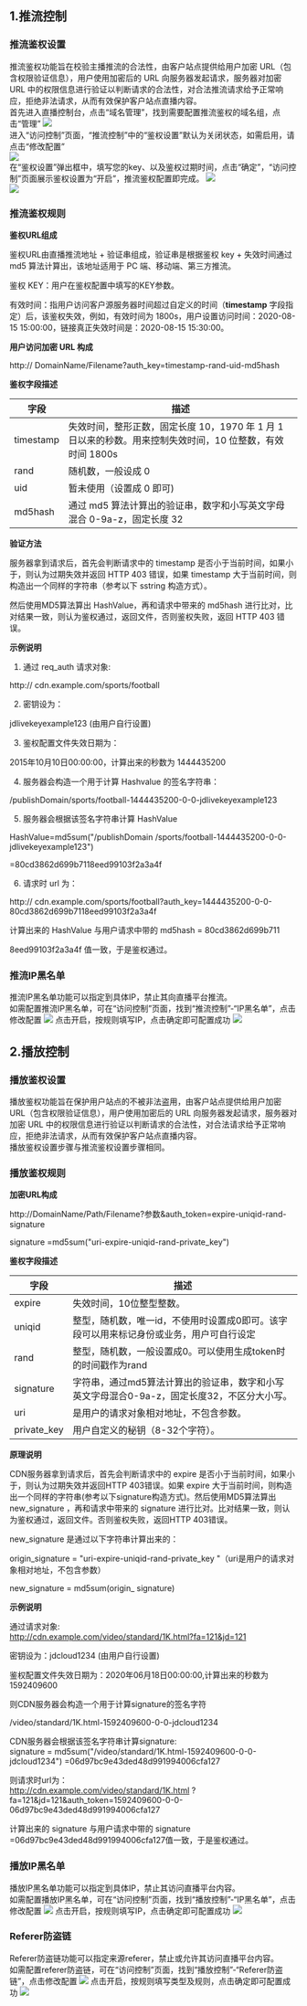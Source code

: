 ## 1.推流控制  
### 推流鉴权设置  
推流鉴权功能旨在校验主播推流的合法性，由客户站点提供给用户加密
URL（包含权限验证信息），用户使用加密后的 URL 向服务器发起请求，服务器对加密 URL
中的权限信息进行验证以判断请求的合法性，对合法推流请求给予正常响应，拒绝非法请求，从而有效保护客户站点直播内容。  
首先进入直播控制台，点击“域名管理”，找到需要配置推流鉴权的域名组，点击“管理”
![](https://github.com/jdcloudcom/cn/blob/cn-Video-on-Demand/image/live-video/12%E6%96%B0%E5%BB%BA%E8%BD%AC%E7%A0%81%E9%85%8D%E7%BD%AE.png)  
进入“访问控制”页面，“推流控制”中的“鉴权设置”默认为关闭状态，如需启用，请点击“修改配置”  
![](https://github.com/jdcloudcom/cn/blob/cn-Video-on-Demand/image/live-video/20%E8%AE%BF%E9%97%AE%E6%8E%A7%E5%88%B6.png)  
在“鉴权设置”弹出框中，填写您的key、以及鉴权过期时间，点击“确定”，“访问控制”页面展示鉴权设置为“开启”，推流鉴权配置即完成。
![](https://github.com/jdcloudcom/cn/blob/cn-Video-on-Demand/image/live-video/21%E8%AE%BF%E9%97%AE%E6%8E%A7%E5%88%B6.png)  
![](https://github.com/jdcloudcom/cn/blob/cn-Video-on-Demand/image/live-video/22%E8%AE%BF%E9%97%AE%E6%8E%A7%E5%88%B6.png) 

### 推流鉴权规则  
**鉴权URL组成**  

鉴权URL由直播推流地址 + 验证串组成，验证串是根据鉴权 key + 失效时间通过 md5
算法计算出，该地址适用于 PC 端、移动端、第三方推流。

鉴权 KEY：用户在鉴权配置中填写的KEY参数。

有效时间：指用户访问客户源服务器时间超过自定义的时间（**timestamp** 字段指定）后，该鉴权失效，例如，有效时间为
1800s，用户设置访问时间：2020-08-15 15:00:00，链接真正失效时间是：2020-08-15
15:30:00。

**用户访问加密 URL 构成**

http:// DomainName/Filename?auth_key=timestamp-rand-uid-md5hash

**鉴权字段描述**

| **字段**  | **描述**                                                                                                  |
|-----------|-----------------------------------------------------------------------------------------------------------|
| timestamp | 失效时间，整形正数，固定长度 10，1970 年 1 月 1 日以来的秒数。用来控制失效时间，10 位整数，有效时间 1800s |
| rand      | 随机数，一般设成 0                                                                                        |
| uid       | 暂未使用（设置成 0 即可)                                                                                  |
| md5hash   | 通过 md5 算法计算出的验证串，数字和小写英文字母混合 0-9a-z，固定长度 32                                   |

**验证方法**

服务器拿到请求后，首先会判断请求中的 timestamp
是否小于当前时间，如果小于，则认为过期失效并返回 HTTP 403 错误，如果 timestamp
大于当前时间，则构造出一个同样的字符串（参考以下 sstring 构造方式）。

然后使用MD5算法算出 HashValue，再和请求中带来的 md5hash
进行比对，比对结果一致，则认为鉴权通过，返回文件，否则鉴权失败，返回 HTTP 403
错误。

**示例说明**

1.  通过 req_auth 请求对象:

http:// cdn.example.com/sports/football

2.  密钥设为：

jdlivekeyexample123 (由用户自行设置)

3.  鉴权配置文件失效日期为：

2015年10月10日00:00:00，计算出来的秒数为 1444435200

4.  服务器会构造一个用于计算 Hashvalue 的签名字符串：

/publishDomain/sports/football-1444435200-0-0-jdlivekeyexample123

5.  服务器会根据该签名字符串计算 HashValue

HashValue=md5sum("/publishDomain
/sports/football-1444435200-0-0-jdlivekeyexample123")

=80cd3862d699b7118eed99103f2a3a4f

6.  请求时 url 为：

http:// cdn.example.com/sports/football?auth_key=1444435200-0-0-80cd3862d699b7118eed99103f2a3a4f

计算出来的 HashValue 与用户请求中带的 md5hash = 80cd3862d699b711

8eed99103f2a3a4f 值一致，于是鉴权通过。

### 推流IP黑名单  
推流IP黑名单功能可以指定到具体IP，禁止其向直播平台推流。  
如需配置推流IP黑名单，可在“访问控制”页面，找到“推流控制”-“IP黑名单”，点击修改配置
![](https://github.com/jdcloudcom/cn/blob/cn-Video-on-Demand/image/live-video/23%E8%AE%BF%E9%97%AE%E6%8E%A7%E5%88%B6.png) 
点击开启，按规则填写IP，点击确定即可配置成功
![](https://github.com/jdcloudcom/cn/blob/cn-Video-on-Demand/image/live-video/24%E8%AE%BF%E9%97%AE%E6%8E%A7%E5%88%B6.png) 

## 2.播放控制  

### 播放鉴权设置  
播放鉴权功能旨在保护用户站点的不被非法盗用，由客户站点提供给用户加密
URL（包含权限验证信息），用户使用加密后的 URL 向服务器发起请求，服务器对加密 URL
中的权限信息进行验证以判断请求的合法性，对合法请求给予正常响应，拒绝非法请求，从而有效保护客户站点直播内容。  
播放鉴权设置步骤与推流鉴权设置步骤相同。  

### 播放鉴权规则  
 
**加密URL构成**

http://DomainName/Path/Filename?参数&auth_token=expire-uniqid-rand-signature  

signature =md5sum("uri-expire-uniqid-rand-private_key")  

**鉴权字段描述**

| **字段**  | **描述**                                                                                                  |
|-----------|-----------------------------------------------------------------------------------------------------------|
| expire | 失效时间，10位整型整数。|
|uniqid    | 整型，随机数，唯一id，不使用时设置成0即可。该字段可以用来标记身份或业务，用户可自行设定   |                                         
|rand      | 整型，随机数，一般设置成0。可以使用生成token时的时间戳作为rand                           |
|signature   | 字符串，通过md5算法计算出的验证串，数字和小写英文字母混合0-9a-z，固定长度32，不区分大小写。|
|uri   | 是用户的请求对象相对地址，不包含参数。|
|private_key  | 用户自定义的秘钥（8-32个字符）。|  

**原理说明**  

CDN服务器拿到请求后，首先会判断请求中的 expire 是否小于当前时间，如果小于，则认为过期失效并返回HTTP 403错误。如果 expire 大于当前时间，则构造出一个同样的字符串(参考以下signature构造方式)。然后使用MD5算法算出 new_signature ，再和请求中带来的 signature 进行比对。比对结果一致，则认为鉴权通过，返回文件。否则鉴权失败，返回HTTP 403错误。  

new_signature 是通过以下字符串计算出来的：  

origin_signature = "uri-expire-uniqid-rand-private_key "（uri是用户的请求对象相对地址，不包含参数）  

new_signature = md5sum(origin_ signature)  

**示例说明**  

通过请求对象:  
http://cdn.example.com/video/standard/1K.html?fa=121&jd=121  

密钥设为：jdcloud1234 (由用户自行设置)  

鉴权配置文件失效日期为：2020年06月18日00:00:00,计算出来的秒数为1592409600  

则CDN服务器会构造一个用于计算signature的签名字符  

/video/standard/1K.html-1592409600-0-0-jdcloud1234  

CDN服务器会根据该签名字符串计算signature:  
signature = md5sum("/video/standard/1K.html-1592409600-0-0-jdcloud1234") =06d97bc9e43ded48d991994006cfa127  

则请求时url为：  
http://cdn.example.com/video/standard/1K.html ?fa=121&jd=121&auth_token=1592409600-0-0-06d97bc9e43ded48d991994006cfa127  

计算出来的 signature 与用户请求中带的 signature =06d97bc9e43ded48d991994006cfa127值一致，于是鉴权通过。  

### 播放IP黑名单  
播放IP黑名单功能可以指定到具体IP，禁止其访问直播平台内容。  
如需配置播放IP黑名单，可在“访问控制”页面，找到“播放控制”-“IP黑名单”，点击修改配置
![](https://github.com/jdcloudcom/cn/blob/cn-Video-on-Demand/image/live-video/23%E8%AE%BF%E9%97%AE%E6%8E%A7%E5%88%B6.png) 
点击开启，按规则填写IP，点击确定即可配置成功
![](https://github.com/jdcloudcom/cn/blob/cn-Video-on-Demand/image/live-video/24%E8%AE%BF%E9%97%AE%E6%8E%A7%E5%88%B6.png)  

### Referer防盗链  
Referer防盗链功能可以指定来源referer，禁止或允许其访问直播平台内容。    
如需配置referer防盗链，可在“访问控制”页面，找到“播放控制”-“Referer防盗链”，点击修改配置
![](https://github.com/jdcloudcom/cn/blob/cn-Video-on-Demand/image/live-video/27%E8%AE%BF%E9%97%AE%E6%8E%A7%E5%88%B6.png) 
点击开启，按规则填写类型及规则，点击确定即可配置成功
![](https://github.com/jdcloudcom/cn/blob/cn-Video-on-Demand/image/live-video/28%E8%AE%BF%E9%97%AE%E6%8E%A7%E5%88%B6.png) 





